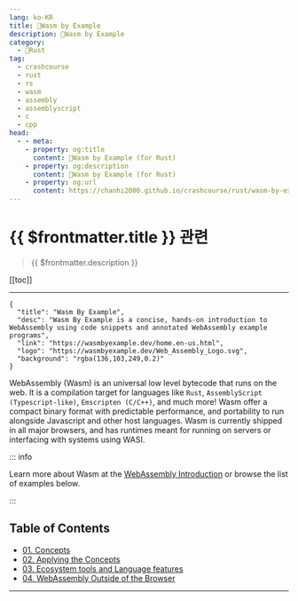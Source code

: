 ```yaml
---
lang: ko-KR
title: 🦀Wasm by Example
description: 🦀Wasm by Example
category: 
  - 🦀Rust
tag: 
  - crashcourse
  - rust
  - rs
  - wasm 
  - assembly
  - assemblyscript
  - c 
  - cpp
head: 
  - - meta:
    - property: og:title
      content: 🦀Wasm by Example (for Rust)
    - property: og:description
      content: 🦀Wasm by Example (for Rust)
    - property: og:url
      content: https://chanhi2000.github.io/crashcourse/rust/wasm-by-example.html
---
```


# {{ $frontmatter.title }} 관련

> {{ $frontmatter.description }}

[[toc]]

---

```component VPCard
{
  "title": "Wasm By Example",
  "desc": "Wasm By Example is a concise, hands-on introduction to WebAssembly using code snippets and annotated WebAssembly example programs",
  "link": "https://wasmbyexample.dev/home.en-us.html",
  "logo": "https://wasmbyexample.dev/Web_Assembly_Logo.svg",
  "background": "rgba(136,103,249,0.2)"
}
```

WebAssembly (Wasm) is an universal low level bytecode that runs on the web. It is a compilation target for languages like `Rust`, `AssemblyScript (Typescript-like)`, `Emscripten (C/C++)`, and much more! Wasm offer a compact binary format with predictable performance, and portability to run alongside Javascript and other host languages. Wasm is currently shipped in all major browsers, and has runtimes meant for running on servers or interfacing with systems using WASI.

::: info

Learn more about Wasm at the [WebAssembly Introduction](https://wasmbyexample.dev/home.en-us.html) or browse the list of examples below.

:::

## Table of Contents

- [01. Concepts](01-concepts.md)
- [02. Applying the Concepts](02-applying-the-concepts.md)
- [03. Ecosystem tools and Language features](03-ecosystem-tools-and-language-features.md)
- [04. WebAssembly Outside of the Browser](04-webassembly-outside-of-the-browser.md)

---

<TagLinks />